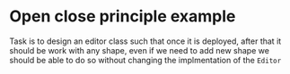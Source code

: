 # Open close principle example


Task is to design an editor class such that once it is deployed, after that it should be work with any shape, even if we need to add new shape we should be able to do so without changing the implmentation of the `Editor`